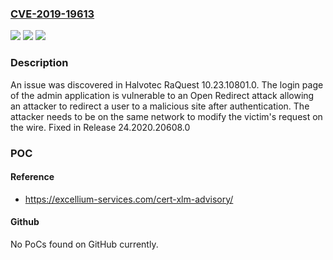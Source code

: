 ### [CVE-2019-19613](https://cve.mitre.org/cgi-bin/cvename.cgi?name=CVE-2019-19613)
![](https://img.shields.io/static/v1?label=Product&message=n%2Fa&color=blue)
![](https://img.shields.io/static/v1?label=Version&message=n%2Fa&color=blue)
![](https://img.shields.io/static/v1?label=Vulnerability&message=n%2Fa&color=brighgreen)

### Description

An issue was discovered in Halvotec RaQuest 10.23.10801.0. The login page of the admin application is vulnerable to an Open Redirect attack allowing an attacker to redirect a user to a malicious site after authentication. The attacker needs to be on the same network to modify the victim's request on the wire. Fixed in Release 24.2020.20608.0

### POC

#### Reference
- https://excellium-services.com/cert-xlm-advisory/

#### Github
No PoCs found on GitHub currently.

